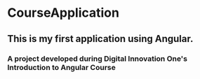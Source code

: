 # CourseApplication
## This is my first application using Angular. 

### A project developed during Digital Innovation One's Introduction to Angular Course
